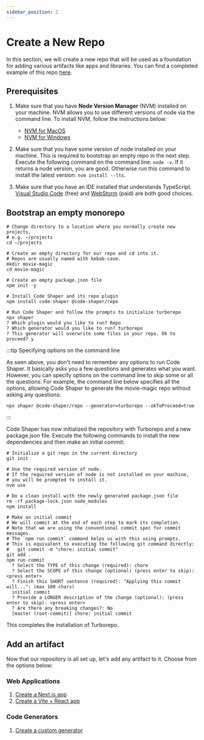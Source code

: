 ```yaml
---
sidebar_position: 2
---
```


# Create a New Repo

In this section, we will create a new repo that will be used as a foundation for
adding various artifacts like apps and libraries. You can find a completed
example of this repo [here](https://github.com/code-shaper/movie-magic).

## Prerequisites

1. Make sure that you have **Node Version Manager** (NVM) installed on your
   machine. NVM allows you to use different versions of node via the command
   line. To install NVM, follow the instructions below:

   - [NVM for MacOS](https://github.com/nvm-sh/nvm)
   - [NVM for Windows](https://github.com/coreybutler/nvm-windows)

2. Make sure that you have some version of node installed on your machine. This
   is required to bootstrap an empty repo in the next step. Execute the
   following command on the command line: `node -v`. If it returns a node
   version, you are good. Otherwise run this command to install the latest
   version: `nvm install --lts`.

3. Make sure that you have an IDE installed that understands TypeScript.
   [Visual Studio Code](https://code.visualstudio.com/) (free) and
   [WebStorm](https://www.jetbrains.com/webstorm/) (paid) are both good choices.

## Bootstrap an empty monorepo

```shell
# Change directory to a location where you normally create new projects,
# e.g. ~/projects
cd ~/projects

# Create an empty directory for our repo and cd into it.
# Repos are usually named with kebab-case.
mkdir movie-magic
cd movie-magic

# Create an empty package.json file
npm init -y

# Install Code Shaper and its repo plugin
npm install code-shaper @code-shaper/repo

# Run Code Shaper and follow the prompts to initialize turborepo
npx shaper
? Which plugin would you like to run? Repo
? Which generator would you like to run? turborepo
? This generator will overwrite some files in your repo. Ok to proceed? y
```

:::tip Specifying options on the command line

As seen above, you don't need to remember any options to run Code Shaper. It
basically asks you a few questions and generates what you want. However, you can
specify options on the command line to skip some or all the questions. For
example, the command line below specifies all the options, allowing Code Shaper
to generate the movie-magic repo without asking any questions:

```shell
npx shaper @code-shaper/repo --generator=turborepo --okToProceed=true
```

:::

Code Shaper has now initialized the repository with Turborepo and a new
package.json file. Execute the following commands to install the new
dependencies and then make an initial commit:

```shell
# Initialize a git repo in the current directory
git init

# Use the required version of node.
# If the required version of node is not installed on your machine,
# you will be prompted to install it.
nvm use

# Do a clean install with the newly generated package.json file
rm -rf package-lock.json node_modules
npm install

# Make an initial commit
# We will commit at the end of each step to mark its completion.
# Note that we are using the conventional commit spec for commit messages.
# The `npm run commit` command helps us with this using prompts.
# This is equivalent to executing the following git command directly:
#   git commit -m "chore: initial commit"
git add .
npm run commit
  ? Select the TYPE of this change (required): chore
  ? Select the SCOPE of this change (optional) (press enter to skip): <press enter>
  ? Finish this SHORT sentence (required): "Applying this commit will...": (max 100 chars)
  initial commit
  ? Provide a LONGER description of the change (optional): (press enter to skip): <press enter>
  ? Are there any breaking changes?: No
  [master (root-commit)] chore: initial commit
```

This completes the installation of Turborepo.

## Add an artifact

Now that our repository is all set up, let's add any artifact to it. Choose from
the options below:

### Web Applications

1. [Create a Next.js app](./create-a-nextjs-app)
2. [Create a Vite + React app](./create-a-vite-plus-react-app)

### Code Generators

1. [Create a custom generator](./create-a-custom-generator)
